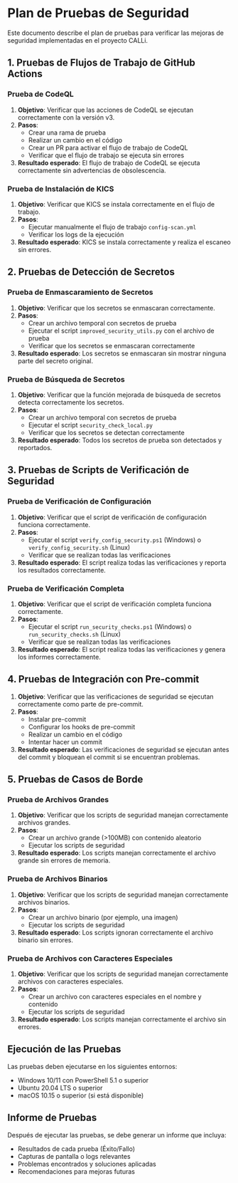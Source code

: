 # Plan de Pruebas de Seguridad

Este documento describe el plan de pruebas para verificar las mejoras de seguridad implementadas en el proyecto CALLi.

## 1. Pruebas de Flujos de Trabajo de GitHub Actions

### Prueba de CodeQL

1. **Objetivo**: Verificar que las acciones de CodeQL se ejecutan correctamente con la versión v3.
2. **Pasos**:
   - Crear una rama de prueba
   - Realizar un cambio en el código
   - Crear un PR para activar el flujo de trabajo de CodeQL
   - Verificar que el flujo de trabajo se ejecuta sin errores
3. **Resultado esperado**: El flujo de trabajo de CodeQL se ejecuta correctamente sin advertencias de obsolescencia.

### Prueba de Instalación de KICS

1. **Objetivo**: Verificar que KICS se instala correctamente en el flujo de trabajo.
2. **Pasos**:
   - Ejecutar manualmente el flujo de trabajo `config-scan.yml`
   - Verificar los logs de la ejecución
3. **Resultado esperado**: KICS se instala correctamente y realiza el escaneo sin errores.

## 2. Pruebas de Detección de Secretos

### Prueba de Enmascaramiento de Secretos

1. **Objetivo**: Verificar que los secretos se enmascaran correctamente.
2. **Pasos**:
   - Crear un archivo temporal con secretos de prueba
   - Ejecutar el script `improved_security_utils.py` con el archivo de prueba
   - Verificar que los secretos se enmascaran correctamente
3. **Resultado esperado**: Los secretos se enmascaran sin mostrar ninguna parte del secreto original.

### Prueba de Búsqueda de Secretos

1. **Objetivo**: Verificar que la función mejorada de búsqueda de secretos detecta correctamente los secretos.
2. **Pasos**:
   - Crear un archivo temporal con secretos de prueba
   - Ejecutar el script `security_check_local.py`
   - Verificar que los secretos se detectan correctamente
3. **Resultado esperado**: Todos los secretos de prueba son detectados y reportados.

## 3. Pruebas de Scripts de Verificación de Seguridad

### Prueba de Verificación de Configuración

1. **Objetivo**: Verificar que el script de verificación de configuración funciona correctamente.
2. **Pasos**:
   - Ejecutar el script `verify_config_security.ps1` (Windows) o `verify_config_security.sh` (Linux)
   - Verificar que se realizan todas las verificaciones
3. **Resultado esperado**: El script realiza todas las verificaciones y reporta los resultados correctamente.

### Prueba de Verificación Completa

1. **Objetivo**: Verificar que el script de verificación completa funciona correctamente.
2. **Pasos**:
   - Ejecutar el script `run_security_checks.ps1` (Windows) o `run_security_checks.sh` (Linux)
   - Verificar que se realizan todas las verificaciones
3. **Resultado esperado**: El script realiza todas las verificaciones y genera los informes correctamente.

## 4. Pruebas de Integración con Pre-commit

1. **Objetivo**: Verificar que las verificaciones de seguridad se ejecutan correctamente como parte de pre-commit.
2. **Pasos**:
   - Instalar pre-commit
   - Configurar los hooks de pre-commit
   - Realizar un cambio en el código
   - Intentar hacer un commit
3. **Resultado esperado**: Las verificaciones de seguridad se ejecutan antes del commit y bloquean el commit si se encuentran problemas.

## 5. Pruebas de Casos de Borde

### Prueba de Archivos Grandes

1. **Objetivo**: Verificar que los scripts de seguridad manejan correctamente archivos grandes.
2. **Pasos**:
   - Crear un archivo grande (>100MB) con contenido aleatorio
   - Ejecutar los scripts de seguridad
3. **Resultado esperado**: Los scripts manejan correctamente el archivo grande sin errores de memoria.

### Prueba de Archivos Binarios

1. **Objetivo**: Verificar que los scripts de seguridad manejan correctamente archivos binarios.
2. **Pasos**:
   - Crear un archivo binario (por ejemplo, una imagen)
   - Ejecutar los scripts de seguridad
3. **Resultado esperado**: Los scripts ignoran correctamente el archivo binario sin errores.

### Prueba de Archivos con Caracteres Especiales

1. **Objetivo**: Verificar que los scripts de seguridad manejan correctamente archivos con caracteres especiales.
2. **Pasos**:
   - Crear un archivo con caracteres especiales en el nombre y contenido
   - Ejecutar los scripts de seguridad
3. **Resultado esperado**: Los scripts manejan correctamente el archivo sin errores.

## Ejecución de las Pruebas

Las pruebas deben ejecutarse en los siguientes entornos:

- Windows 10/11 con PowerShell 5.1 o superior
- Ubuntu 20.04 LTS o superior
- macOS 10.15 o superior (si está disponible)

## Informe de Pruebas

Después de ejecutar las pruebas, se debe generar un informe que incluya:

- Resultados de cada prueba (Éxito/Fallo)
- Capturas de pantalla o logs relevantes
- Problemas encontrados y soluciones aplicadas
- Recomendaciones para mejoras futuras
